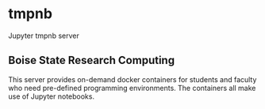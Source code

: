 # tmpnb
Jupyter tmpnb server

## Boise State Research Computing

This server provides on-demand docker containers for students and faculty who
need pre-defined programming environments.  The containers all make use of
Jupyter notebooks.
